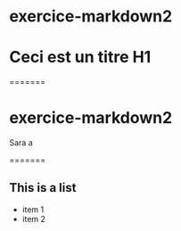 
# exercice-markdown2 

Ceci est un titre H1
====================
=======
# exercice-markdown2

Sara a

=======

## This is a list

* item 1
* item 2

